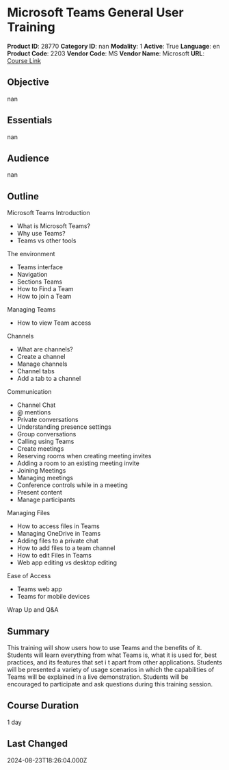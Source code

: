 # Microsoft Teams General User Training

**Product ID**: 28770
**Category ID**: nan
**Modality**: 1
**Active**: True
**Language**: en
**Product Code**: 2203
**Vendor Code**: MS
**Vendor Name**: Microsoft
**URL**: [Course Link](https://www.fastlaneus.com/course/microsoft-2203)

## Objective
nan

## Essentials
nan

## Audience
nan

## Outline
Microsoft Teams Introduction

 

- What is Microsoft Teams?
- Why use Teams?
- Teams vs other tools

 The environment

 

- Teams interface
- Navigation
- Sections Teams
- How to Find a Team
- How to join a Team

 Managing Teams

 

- How to view Team access

 Channels 

 

- What are channels?
- Create a channel
- Manage channels
- Channel tabs
- Add a tab to a channel


 Communication

 

- Channel Chat
- @ mentions
- Private conversations
- Understanding presence settings
- Group conversations
- Calling using Teams
- Create meetings
- Reserving rooms when creating meeting invites
- Adding a room to an existing meeting invite
- Joining Meetings
- Managing meetings
- Conference controls while in a meeting
- Present content
- Manage participants

 Managing Files

 

- How to access files in Teams
- Managing OneDrive in Teams
- Adding files to a private chat
- How to add files to a team channel
- How to edit Files in Teams
- Web app editing vs desktop editing

 Ease of Access

 

- Teams web app
- Teams for mobile devices

 Wrap Up and Q&A

## Summary
This training will show users how to use Teams and the benefits of it. Students will learn everything from what Teams is, what it is used for, best practices, and its features that set i t apart from other applications. Students will be presented a variety of usage scenarios in which the capabilities of Teams will be explained in a live demonstration. Students will be encouraged to participate and ask questions during this training session.

## Course Duration
1 day

## Last Changed
2024-08-23T18:26:04.000Z
